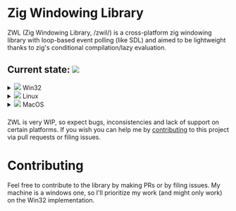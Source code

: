 # Zig Windowing Library
ZWL (Zig Windowing Library, /zwil/) is a cross-platform zig windowing library with loop-based event polling (like SDL) and aimed to be lightweight thanks to zig's conditional compilation/lazy evaluation.

## Current state: ![](https://progress-bar.xyz/3?scale=12&suffix=/12)
<details>
  <summary><img src="https://progress-bar.xyz/3?scale=3&suffix=/3"/> Win32</summary>

  - [x] Window
  - [x] Event
  - [x] OpenGL Context
</details>
<details>
  <summary><img src="https://progress-bar.xyz/0?scale=6&suffix=/6"/> Linux</summary>
  
  - ![](https://progress-bar.xyz/0?scale=3&suffix=/3) x11
    - [ ] Window
    - [ ] Event
    - [ ] OpenGL Context
  - ![](https://progress-bar.xyz/0?scale=3&suffix=/3) wayland
    - [ ] Window
    - [ ] Event
    - [ ] OpenGL Context
</details>
<details>
  <summary><img src="https://progress-bar.xyz/0?scale=3&suffix=/3"/> MacOS</summary>

  - [ ] Window
  - [ ] Event
  - [ ] OpenGL Context
</details>

###
ZWL is very WIP, so expect bugs, inconsistencies and lack of support on certain platforms. If you wish you can help me by [contributing](#contributing) to this project via pull requests or filing issues.

# Contributing
Feel free to contribute to the library by making PRs or by filing issues. My machine is a windows one, so I'll prioritize my work (and might only work) on the Win32 implementation.